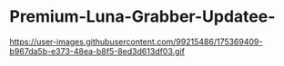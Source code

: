 # Premium-Luna-Grabber-Updatee-
https://user-images.githubusercontent.com/99215486/175369409-b967da5b-e373-48ea-b8f5-8ed3d613df03.gif
